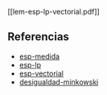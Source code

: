 [[lem-esp-lp-vectorial.pdf]]

## Referencias
- [esp-medida](./esp-medida.md)
- [esp-lp](./esp-lp.md)
- [esp-vectorial](./esp-vectorial.md)
- [desigualdad-minkowski](./desigualdad-minkowski.md)
